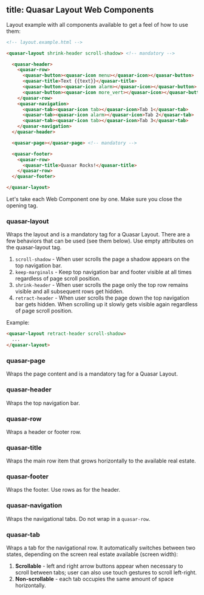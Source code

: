 title: Quasar Layout Web Components
---

Layout example with all components available to get a feel of how to use them:

``` html
<!-- layout.example.html -->

<quasar-layout shrink-header scroll-shadow> <!-- mandatory -->

  <quasar-header>
    <quasar-row>
      <quasar-button><quasar-icon menu></quasar-icon></quasar-button>
      <quasar-title>Text {{text}}</quasar-title>
      <quasar-button><quasar-icon alarm></quasar-icon></quasar-button>
      <quasar-button><quasar-icon more_vert></quasar-icon></quasar-button>
    </quasar-row>
    <quasar-navigation>
      <quasar-tab><quasar-icon tab></quasar-icon>Tab 1</quasar-tab>
      <quasar-tab><quasar-icon alarm></quasar-icon>Tab 2</quasar-tab>
      <quasar-tab><quasar-icon tab></quasar-icon>Tab 3</quasar-tab>
    </quasar-navigation>
  </quasar-header>

  <quasar-page></quasar-page> <!-- mandatory -->

  <quasar-footer>
    <quasar-row>
      <quasar-title>Quasar Rocks!</quasar-title>
    </quasar-row>
  </quasar-footer>

</quasar-layout>
```

Let's take each Web Component one by one. Make sure you close the opening tag.

### quasar-layout
Wraps the layout and is a mandatory tag for a Quasar Layout. There are a few behaviors that can be used (see them below). Use empty attributes on the quasar-layout tag.

1. `scroll-shadow` - When user scrolls the page a shadow appears on the top navigation bar.
2. `keep-marginals` - Keep top navigation bar and footer visible at all times regardless of page scroll position.
3. `shrink-header` - When user scrolls the page only the top row remains visible and all subsequent rows get hidden.
4. `retract-header` - When user scrolls the page down the top navigation bar gets hidden. When scrolling up it slowly gets visible again regardless of page scroll position.

Example:
``` html
<quasar-layout retract-header scroll-shadow>
  ...
</quasar-layout>
```

### quasar-page
Wraps the page content and is a mandatory tag for a Quasar Layout.

### quasar-header
Wraps the top navigation bar.

### quasar-row
Wraps a header or footer row.

### quasar-title
Wraps the main row item that grows horizontally to the available real estate.

### quasar-footer
Wraps the footer. Use rows as for the header.

### quasar-navigation
Wraps the navigational tabs. Do not wrap in a `quasar-row`.

### quasar-tab
Wraps a tab for the navigational row. It automatically switches between two states, depending on the screen real estate available (screen width):

1. **Scrollable** - left and right arrow buttons appear when necessary to scroll between tabs; user can also use touch gestures to scroll left-right.
2. **Non-scrollable** - each tab occupies the same amount of space horizontally.

